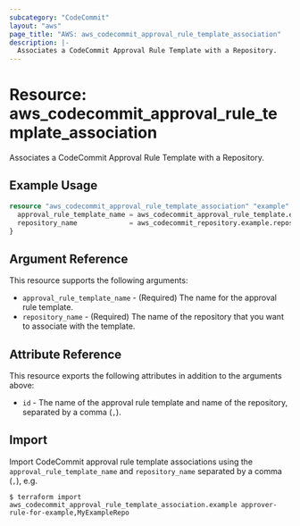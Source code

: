 ```yaml
---
subcategory: "CodeCommit"
layout: "aws"
page_title: "AWS: aws_codecommit_approval_rule_template_association"
description: |-
  Associates a CodeCommit Approval Rule Template with a Repository.
---
```


# Resource: aws_codecommit_approval_rule_template_association

Associates a CodeCommit Approval Rule Template with a Repository.

## Example Usage

```terraform
resource "aws_codecommit_approval_rule_template_association" "example" {
  approval_rule_template_name = aws_codecommit_approval_rule_template.example.name
  repository_name             = aws_codecommit_repository.example.repository_name
}
```

## Argument Reference

This resource supports the following arguments:

* `approval_rule_template_name` - (Required) The name for the approval rule template.
* `repository_name` - (Required) The name of the repository that you want to associate with the template.

## Attribute Reference

This resource exports the following attributes in addition to the arguments above:

* `id` - The name of the approval rule template and name of the repository, separated by a comma (`,`).

## Import

Import CodeCommit approval rule template associations using the `approval_rule_template_name` and `repository_name` separated by a comma (`,`), e.g.

```
$ terraform import aws_codecommit_approval_rule_template_association.example approver-rule-for-example,MyExampleRepo
```
